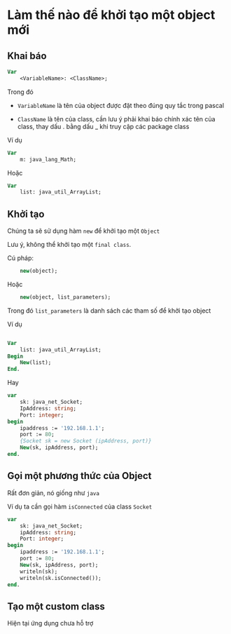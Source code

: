 # Làm thế nào để khởi tạo một object mới

## Khai báo
```pascal
Var
    <VariableName>: <ClassName>;
```
Trong đó
* ``VariableName`` là tên của object được đặt theo đúng quy tắc trong pascal

* ``ClassName`` là tên của class, cần lưu ý phải khai báo chính xác tên của class, thay dấu . bằng dấu _ khi truy cập các package class

Ví dụ
```pascal
Var
    m: java_lang_Math;
```
Hoặc
```pascal
Var
    list: java_util_ArrayList;
```

## Khởi tạo

Chúng ta sẽ sử dụng hàm ``new`` để khởi tạo một ``Object``

Lưu ý, không thể khởi tạo một ``final class``.

Cú pháp:
```pascal
    new(object);
```
Hoặc
```pascal
    new(object, list_parameters);
```

Trong đó ``list_parameters`` là danh sách các tham số để khởi tạo object

Ví dụ
```pascal

Var
    list: java_util_ArrayList;
Begin
    New(list);
End.
```
Hay
```pascal
var
    sk: java_net_Socket;
    IpAddress: string;
    Port: integer;
begin
    ipaddress := '192.168.1.1';
    port := 80;
    {Socket sk = new Socket (ipAddress, port)}
    New(sk, ipAddress, port);
end.
```

## Gọi một phương thức của Object

Rất đơn giản, nó giống như ``java``

Ví dụ ta cần gọi hàm ``isConnected`` của class ``Socket``
```pascal
var
    sk: java_net_Socket;
    ipAddress: string;
    Port: integer;
begin
    ipaddress := '192.168.1.1';
    port := 80;
    New(sk, ipAddress, port);
    writeln(sk);
    writeln(sk.isConnected());
end.
```

## Tạo một custom class

Hiện tại ứng dụng chưa hỗ trợ
